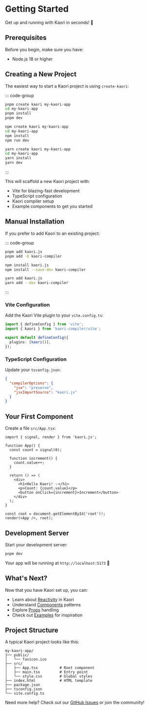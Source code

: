 # Getting Started

Get up and running with Kaori in seconds! 🚀

## Prerequisites

Before you begin, make sure you have:

- Node.js 18 or higher

## Creating a New Project

The easiest way to start a Kaori project is using `create-kaori`:

::: code-group

```bash [pnpm]
pnpm create kaori my-kaori-app
cd my-kaori-app
pnpm install
pnpm dev
```

```bash [npm]
npm create kaori my-kaori-app
cd my-kaori-app
npm install
npm run dev
```

```bash [yarn]
yarn create kaori my-kaori-app
cd my-kaori-app
yarn install
yarn dev
```

:::

This will scaffold a new Kaori project with:

- Vite for blazing-fast development
- TypeScript configuration
- Kaori compiler setup
- Example components to get you started

## Manual Installation

If you prefer to add Kaori to an existing project:

::: code-group

```bash [pnpm]
pnpm add kaori.js
pnpm add -D kaori-compiler
```

```bash [npm]
npm install kaori.js
npm install --save-dev kaori-compiler
```

```bash [yarn]
yarn add kaori.js
yarn add --dev kaori-compiler
```

:::

### Vite Configuration

Add the Kaori Vite plugin to your `vite.config.ts`:

```ts
import { defineConfig } from 'vite';
import { kaori } from 'kaori-compiler/vite';

export default defineConfig({
  plugins: [kaori()],
});
```

### TypeScript Configuration

Update your `tsconfig.json`:

```json
{
  "compilerOptions": {
    "jsx": "preserve",
    "jsxImportSource": "kaori.js"
  }
}
```

## Your First Component

Create a file `src/App.tsx`:

```tsx
import { signal, render } from 'kaori.js';

function App() {
  const count = signal(0);

  function increment() {
    count.value++;
  }

  return () => (
    <div>
      <h1>Hello Kaori! ✨</h1>
      <p>Count: {count.value}</p>
      <button onClick={increment}>Increment</button>
    </div>
  );
}

const root = document.getElementById('root')!;
render(<App />, root);
```

## Development Server

Start your development server:

```bash
pnpm dev
```

Your app will be running at `http://localhost:5173` 🎉

## What's Next?

Now that you have Kaori set up, you can:

- Learn about [Reactivity](/guide/reactivity) in Kaori
- Understand [Components](/guide/components) patterns
- Explore [Props](/guide/props) handling
- Check out [Examples](/examples/basic) for inspiration

## Project Structure

A typical Kaori project looks like this:

```
my-kaori-app/
├── public/
│   └── favicon.ico
├── src/
│   ├── App.tsx          # Root component
│   ├── main.tsx         # Entry point
│   └── style.css        # Global styles
├── index.html           # HTML template
├── package.json
├── tsconfig.json
└── vite.config.ts
```

Need more help? Check out our [GitHub Issues](https://github.com/golok727/kaori/issues) or join the community!

